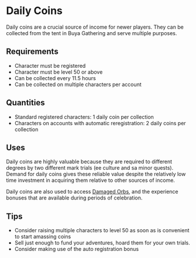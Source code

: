 # Daily Coins

Daily coins are a crucial source of income for newer players. They can be collected from the tent in Buya Gathering and serve multiple purposes.

## Requirements

- Character must be registered
- Character must be level 50 or above
- Can be collected every 11.5 hours
- Can be collected on multiple characters per account

## Quantities

- Standard registered characters: 1 daily coin per collection
- Characters on accounts with automatic reregistration: 2 daily coins per collection

## Uses

Daily coins are highly valuable because they are required to different degrees by two different mark trials (ee culture and sa minor quests). Demand for daily coins gives these reliable value despite the relatively low time investment in acquiring them relative to other sources of income.

Daily coins are also used to access [Damaged Orbs](combat/orbs.md), and the experience bonuses that are available during periods of celebration.

## Tips

- Consider raising multiple characters to level 50 as soon as is convenient to start amassing coins
- Sell just enough to fund your adventures, hoard them for your own trials.
- Consider making use of the auto registration bonus
